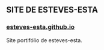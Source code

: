 ## SITE DE ESTEVES-ESTA 
### [esteves-esta.github.io](https://esteves-esta.github.io)

Site portifólio de esteves-esta.
